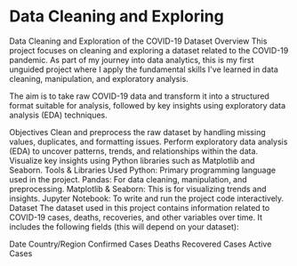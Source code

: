 # Data Cleaning and Exploring

Data Cleaning and Exploration of the COVID-19 Dataset
Overview
This project focuses on cleaning and exploring a dataset related to the COVID-19 pandemic. As part of my journey into data analytics, this is my first unguided project where I apply the fundamental skills I've learned in data cleaning, manipulation, and exploratory analysis.

The aim is to take raw COVID-19 data and transform it into a structured format suitable for analysis, followed by key insights using exploratory data analysis (EDA) techniques.

Objectives
Clean and preprocess the raw dataset by handling missing values, duplicates, and formatting issues.
Perform exploratory data analysis (EDA) to uncover patterns, trends, and relationships within the data.
Visualize key insights using Python libraries such as Matplotlib and Seaborn.
Tools & Libraries Used
Python: Primary programming language used in the project.
Pandas: For data cleaning, manipulation, and preprocessing.
Matplotlib & Seaborn: This is for visualizing trends and insights.
Jupyter Notebook: To write and run the project code interactively.
Dataset
The dataset used in this project contains information related to COVID-19 cases, deaths, recoveries, and other variables over time. It includes the following fields (this will depend on your dataset):

Date
Country/Region
Confirmed Cases
Deaths
Recovered Cases
Active Cases
